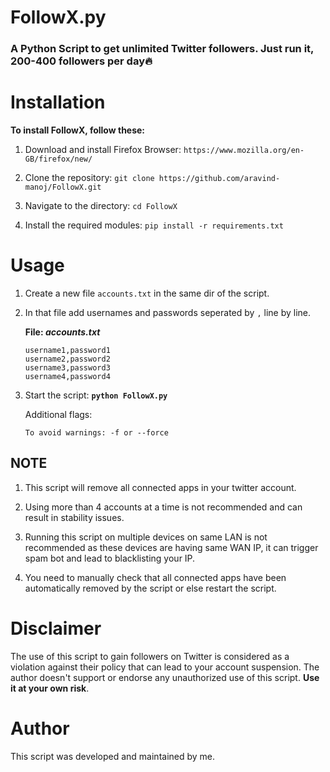 # FollowX.py

### A Python Script to get unlimited Twitter followers. Just run it, 200-400 followers per day🔥

# Installation

**To install FollowX, follow these:**

1. Download and install Firefox Browser: `https://www.mozilla.org/en-GB/firefox/new/`

2. Clone the repository: `git clone https://github.com/aravind-manoj/FollowX.git`

3. Navigate to the directory: `cd FollowX`

4. Install the required modules: `pip install -r requirements.txt`

# Usage

1. Create a new file `accounts.txt` in the same dir of the script.

2. In that file add usernames and passwords seperated by `,` line by line.

   **File: *accounts.txt***

       username1,password1
       username2,password2
       username3,password3
       username4,password4

3. Start the script: **`python FollowX.py`**

   Additional flags:

       To avoid warnings: -f or --force


## NOTE

1. This script will remove all connected apps in your twitter account.

2. Using more than 4 accounts at a time is not recommended and can result in stability issues.

3. Running this script on multiple devices on same LAN is not recommended as these devices are having same WAN IP, it can trigger spam bot and lead to blacklisting your IP.

4. You need to manually check that all connected apps have been automatically removed by the script or else restart the script.

# Disclaimer

The use of this script to gain followers on Twitter is considered as a violation against their policy that can lead to your account suspension. The author doesn't support or endorse any unauthorized use of this script. **Use it at your own risk**.

# Author

This script was developed and maintained by me.
